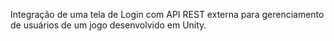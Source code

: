 Integração de uma tela de Login com API REST externa para gerenciamento de usuários de um jogo desenvolvido em Unity.

